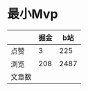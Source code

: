 # 最小Mvp

|        | 掘金 | b站  |
| ------ | ---- | ---- |
| 点赞   | 3    |  225   |
| 浏览   | 208    |  2487    |
| 文章数 |     |     |

